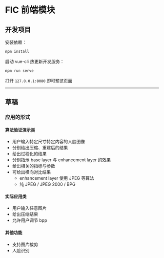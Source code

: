 # FIC 前端模块

## 开发项目

安装依赖：

```sh
npm install
```

启动 vue-cli 热更新开发服务：

```sh
npm run serve
```

打开 `127.0.0.1:8080` 即可预览页面

---

## 草稿

### 应用的形式

#### 算法验证演示类

- 用户输入特定尺寸特定内容的人脸图像
- 分别给出压缩、重建后的结果
- 给出过程化的结果
- 分别指示 base layer 与 enhancement layer 的效果
- 给出相关的指标与参数
- 可给出横向对比结果
  - enhancement layer 使用 JPEG 等算法
  - 纯 JPEG / JPEG 2000 / BPG

#### 实际应用类

- 用户输入任意图片
- 给出压缩结果
- 允许用户调节 bpp

#### 其他功能

- 支持图片裁剪
- 人脸识别
